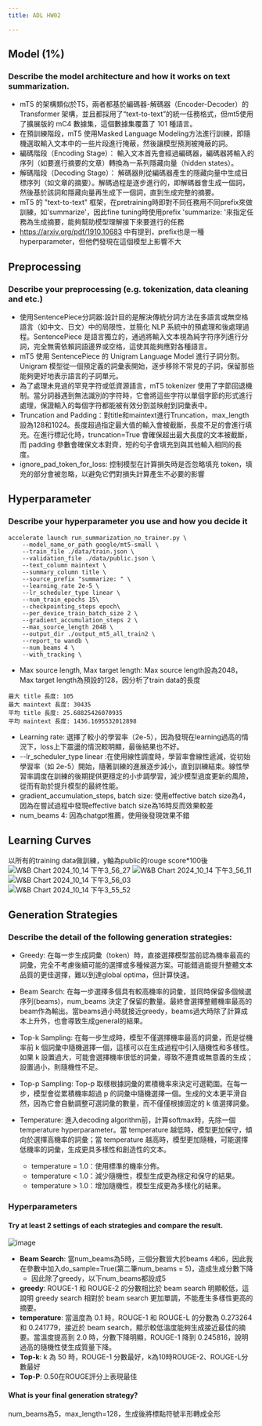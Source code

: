 ```yaml
---
title: ADL HW02

---
```


## Model (1%)
### Describe the model architecture and how it works on text summarization.
- mT5 的架構類似於T5，兩者都基於編碼器-解碼器（Encoder-Decoder）的 Transformer 架構，並且都採用了“text-to-text”的統一任務格式，但mt5使用了擴展版的 mC4 數據集，這個數據集覆蓋了 101 種語言。
-  在預訓練階段，mT5 使用Masked Language Modeling方法進行訓練，即隨機選取輸入文本中的一些片段進行掩蔽，然後讓模型預測被掩蔽的詞。
-  編碼階段（Encoding Stage）： 輸入文本首先會經過編碼器，編碼器將輸入的序列（如要進行摘要的文章）轉換為一系列隱藏向量（hidden states）。
-  解碼階段（Decoding Stage）： 解碼器則從編碼器產生的隱藏向量中生成目標序列（如文章的摘要）。解碼過程是逐步進行的，即解碼器會生成一個詞，然後基於該詞和隱藏向量再生成下一個詞，直到生成完整的摘要。
-   mT5 的 "text-to-text" 框架，在pretraining時即對不同任務用不同prefix來做訓練，如'summarize'，因此fine tuning時使用prefix 'summarize: '來指定任務為生成摘要，能夠幫助模型理解接下來要進行的任務
-   https://arxiv.org/pdf/1910.10683 中有提到，prefix也是一種hyperparameter，但他們發現在這個模型上影響不大
## Preprocessing 
### Describe your preprocessing (e.g. tokenization, data cleaning and etc.)
- 使用SentencePiece分詞器:設計目的是解決傳統分詞方法在多語言或無空格語言（如中文、日文）中的局限性，並簡化 NLP 系統中的預處理和後處理過程。SentencePiece 是語言獨立的，通過將輸入文本視為純字符序列進行分詞，完全無需依賴詞語邊界或空格，這使其能夠應對各種語言。
- mT5 使用 SentencePiece 的 Unigram Language Model 進行子詞分割。Unigram 模型從一個預定義的詞彙表開始，逐步移除不常見的子詞，保留那些能夠更好地表示語言的子詞單元。
- 為了處理未見過的罕見字符或低資源語言，mT5 tokenizer 使用了字節回退機制。當分詞器遇到無法識別的字符時，它會將這些字符以單個字節的形式進行處理，保證輸入的每個字符都能被有效分割並映射到詞彙表中。
- Truncation and Padding：對title和maintext進行Truncation，max_length設為128和1024。長度超過指定最大值的輸入會被截斷，長度不足的會進行填充。在進行標記化時，truncation=True 會確保超出最大長度的文本被截斷，而 padding 參數會確保文本對齊，短的句子會填充到與其他輸入相同的長度。
- ignore_pad_token_for_loss: 控制模型在計算損失時是否忽略填充 token，填充的部分會被忽略，以避免它們對損失計算產生不必要的影響

## Hyperparameter
### Describe your hyperparameter you use and how you decide it
```
accelerate launch run_summarization_no_trainer.py \
    --model_name_or_path google/mt5-small \
    --train_file ./data/train.json \
    --validation_file ./data/public.json \
    --text_column maintext \
    --summary_column title \
    --source_prefix "summarize: " \
    --learning_rate 2e-5 \
    --lr_scheduler_type linear \
    --num_train_epochs 15\
    --checkpointing_steps epoch\
    --per_device_train_batch_size 2 \
    --gradient_accumulation_steps 2 \
    --max_source_length 2048 \
    --output_dir ./output_mt5_all_train2 \
    --report_to wandb \
    --num_beams 4 \
    --with_tracking \
```
- Max source length, Max target length: Max source length設為2048，Max target length為預設的128，因分析了train data的長度
```
最大 title 長度: 105
最大 maintext 長度: 30435
平均 title 長度: 25.68825426070935
平均 maintext 長度: 1436.1695532012898
```
- Learning rate: 選擇了較小的學習率（2e-5），因為發現在learning過高的情況下，loss上下震盪的情況較明顯，最後結果也不好。
- --lr_scheduler_type linear :在使用線性調度時，學習率會線性遞減，從初始學習率（如 2e-5）開始，隨著訓練的進展逐步減小，直到訓練結束。線性學習率調度在訓練的後期提供更穩定的小步調學習，減少模型過度更新的風險，從而有助於提升模型的最終性能。
- gradient_accumulation_steps, batch size: 使用effective batch size為4，因為在嘗試過程中發現effective batch size為16時反而效果較差
- num_beams 4: 因為chatgpt推薦，使用後發現效果不錯
## Learning Curves
以所有的training data做訓練，y軸為public的rouge score*100後
![W&B Chart 2024_10_14 下午3_56_27](https://hackmd.io/_uploads/rkY6Rrckyl.png)
![W&B Chart 2024_10_14 下午3_56_11](https://hackmd.io/_uploads/rJYaArqkJl.png)
![W&B Chart 2024_10_14 下午3_56_03](https://hackmd.io/_uploads/ryKa0Hc1kg.png)
![W&B Chart 2024_10_14 下午3_55_52](https://hackmd.io/_uploads/BytpArqy1g.png)

## Generation Strategies
### Describe the detail of the following generation strategies:
- Greedy: 在每一步生成詞彙（token）時，直接選擇模型當前認為機率最高的詞彙，完全不考慮後續可能的選擇或多種候選方案。可能錯過能提升整體文本品質的更佳選擇，難以到達global optima，但計算快速。

- Beam Search: 在每一步選擇多個具有較高機率的詞彙，並同時保留多個候選序列(beams)，num_beams 決定了保留的數量。最終會選擇整體機率最高的beam作為輸出。當beams過小時就接近greedy，beams過大時除了計算成本上升外，也會導致生成general的結果。

- Top-k Sampling: 在每一步生成時，模型不僅選擇機率最高的詞彙，而是從機率前 k 個詞彙中隨機選擇一個，這樣可以在生成過程中引入隨機性和多樣性。如果 k 設置過大，可能會選擇機率很低的詞彙，導致不連貫或無意義的生成；設置過小，則隨機性不足。

- Top-p Sampling: Top-p 取樣根據詞彙的累積機率來決定可選範圍。在每一步，模型會從累積機率超過 p 的詞彙中隨機選擇一個。生成的文本更平滑自然，因為它會自動調整可選詞彙的數量，而不僅僅根據固定的 k 值選擇詞彙。

- Temperature: 進入decoding algorithm前，計算softmax時，先除一個temperature hyperparameter。當 temperature 越低時，模型更加保守，傾向於選擇高機率的詞彙；當 temperature 越高時，模型更加隨機，可能選擇低機率的詞彙，生成更具多樣性和創造性的文本。
	- temperature = 1.0：使用標準的機率分佈。
	- temperature < 1.0：減少隨機性，模型生成更為穩定和保守的結果。
	- temperature > 1.0：增加隨機性，模型生成更為多樣化的結果。

### Hyperparameters
#### Try at least 2 settings of each strategies and compare the result.
![image](https://hackmd.io/_uploads/rJgCF46yJl.png)
- **Beam Search**: 當num_beams為5時，三個分數皆大於beams 4和6，因此我在參數中加入do_sample=True(第二筆num_beams = 5)，造成生成分數下降
	- 因此除了greedy，以下num_beams都設成5
- **greedy**: ROUGE-1 和 ROUGE-2 的分數相比於 beam search 明顯較低，這說明 greedy search 相對於 beam search 更加單調，不能產生多樣性更高的摘要。
- **temperature**: 當溫度為 0.1 時，ROUGE-1 和 ROUGE-L 的分數為 0.273264 和 0.241779，接近於 beam search，顯示較低溫度能夠生成接近最佳的摘要。當溫度提高到 2.0 時，分數下降明顯，ROUGE-1 降到 0.245816，說明過高的隨機性使生成質量下降。
- **Top-k**:  k 為 50 時，ROUGE-1 分數最好，k為10時ROUGE-2、ROUGE-L分數最好
- **Top-P**: 0.50在ROUGE評分上表現最佳

#### What is your final generation strategy?
num_beams為5，max_length=128，生成後將標點符號半形轉成全形